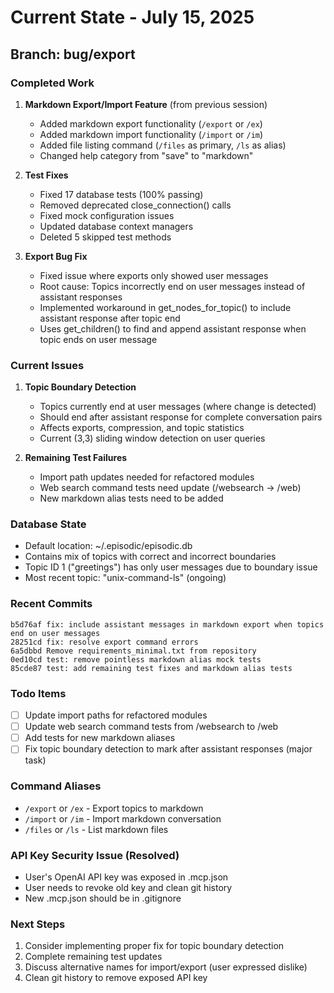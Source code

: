 # Current State - July 15, 2025

## Branch: bug/export

### Completed Work

1. **Markdown Export/Import Feature** (from previous session)
   - Added markdown export functionality (`/export` or `/ex`)
   - Added markdown import functionality (`/import` or `/im`)
   - Added file listing command (`/files` as primary, `/ls` as alias)
   - Changed help category from "save" to "markdown"

2. **Test Fixes**
   - Fixed 17 database tests (100% passing)
   - Removed deprecated close_connection() calls
   - Fixed mock configuration issues
   - Updated database context managers
   - Deleted 5 skipped test methods

3. **Export Bug Fix**
   - Fixed issue where exports only showed user messages
   - Root cause: Topics incorrectly end on user messages instead of assistant responses
   - Implemented workaround in get_nodes_for_topic() to include assistant response after topic end
   - Uses get_children() to find and append assistant response when topic ends on user message

### Current Issues

1. **Topic Boundary Detection**
   - Topics currently end at user messages (where change is detected)
   - Should end after assistant response for complete conversation pairs
   - Affects exports, compression, and topic statistics
   - Current (3,3) sliding window detection on user queries

2. **Remaining Test Failures**
   - Import path updates needed for refactored modules
   - Web search command tests need update (/websearch → /web)
   - New markdown alias tests need to be added

### Database State
- Default location: ~/.episodic/episodic.db
- Contains mix of topics with correct and incorrect boundaries
- Topic ID 1 ("greetings") has only user messages due to boundary issue
- Most recent topic: "unix-command-ls" (ongoing)

### Recent Commits
```
b5d76af fix: include assistant messages in markdown export when topics end on user messages
28251cd fix: resolve export command errors
6a5dbbd Remove requirements_minimal.txt from repository
0ed10cd test: remove pointless markdown alias mock tests
85cde87 test: add remaining test fixes and markdown alias tests
```

### Todo Items
- [ ] Update import paths for refactored modules
- [ ] Update web search command tests from /websearch to /web
- [ ] Add tests for new markdown aliases
- [ ] Fix topic boundary detection to mark after assistant responses (major task)

### Command Aliases
- `/export` or `/ex` - Export topics to markdown
- `/import` or `/im` - Import markdown conversation
- `/files` or `/ls` - List markdown files

### API Key Security Issue (Resolved)
- User's OpenAI API key was exposed in .mcp.json
- User needs to revoke old key and clean git history
- New .mcp.json should be in .gitignore

### Next Steps
1. Consider implementing proper fix for topic boundary detection
2. Complete remaining test updates
3. Discuss alternative names for import/export (user expressed dislike)
4. Clean git history to remove exposed API key